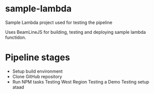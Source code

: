 # sample-lambda
Sample Lambda project used for testing the pipeline

Uses BeamLineJS for building, testing and deploying sample lambda functidon.

# Pipeline stages
* Setup build environment
* Clone GitHub repository
* Run NPM tasks
Testing West Region
Testing a Demo
Testing setup
ataad
